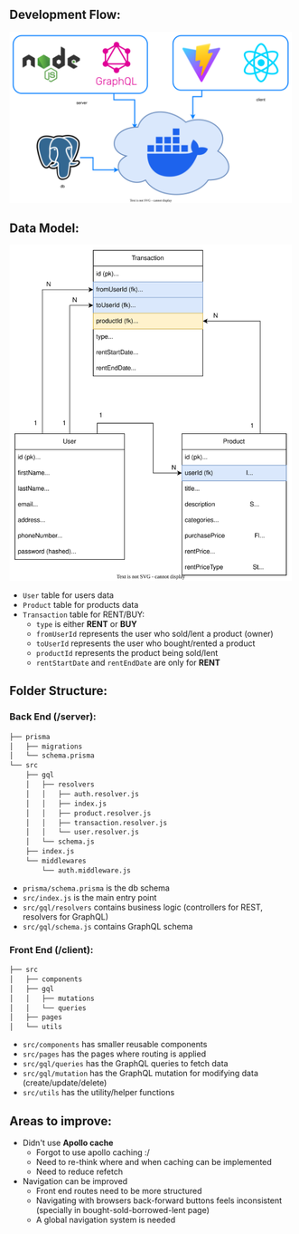 ## Development Flow:

<img alt="workflow" src="./assets/development-flow.drawio.svg" width="500">

## Data Model:

<img alt="workflow" src="./assets/data-model.drawio.svg" width="500">

- `User` table for users data
- `Product` table for products data
- `Transaction` table for RENT/BUY:
  - `type` is either **RENT** or **BUY**
  - `fromUserId` represents the user who sold/lent a product (owner)
  - `toUserId` represents the user who bought/rented a product
  - `productId` represents the product being sold/lent
  - `rentStartDate` and `rentEndDate` are only for **RENT**

## Folder Structure:

### Back End (/server):

```bash
├── prisma
│   ├── migrations
│   └── schema.prisma
└── src
    ├── gql
    │   ├── resolvers
    │   │   ├── auth.resolver.js
    │   │   ├── index.js
    │   │   ├── product.resolver.js
    │   │   ├── transaction.resolver.js
    │   │   └── user.resolver.js
    │   └── schema.js
    ├── index.js
    └── middlewares
        └── auth.middleware.js
```

- `prisma/schema.prisma` is the db schema
- `src/index.js` is the main entry point
- `src/gql/resolvers` contains business logic (controllers for REST, resolvers for GraphQL)
- `src/gql/schema.js` contains GraphQL schema

### Front End (/client):

```bash
├── src
│   ├── components
│   ├── gql
│   │   ├── mutations
│   │   └── queries
│   ├── pages
│   └── utils
```

- `src/components` has smaller reusable components
- `src/pages` has the pages where routing is applied
- `src/gql/queries` has the GraphQL queries to fetch data
- `src/gql/mutation` has the GraphQL mutation for modifying data (create/update/delete)
- `src/utils` has the utility/helper functions

## Areas to improve:

- Didn't use **Apollo cache**
  - Forgot to use apollo caching :/
  - Need to re-think where and when caching can be implemented
  - Need to reduce refetch
- Navigation can be improved
  - Front end routes need to be more structured
  - Navigating with browsers back-forward buttons feels inconsistent (specially in bought-sold-borrowed-lent page)
  - A global navigation system is needed
